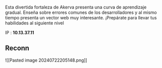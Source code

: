 Esta divertida fortaleza de Akerva presenta una curva de aprendizaje gradual. Enseña sobre errores comunes de los desarrolladores y al mismo tiempo presenta un vector web muy interesante. ¡Prepárate para llevar tus habilidades al siguiente nivel

IP : **10.13.37.11**
## **Reconn**

![[Pasted image 20240722205148.png]]

